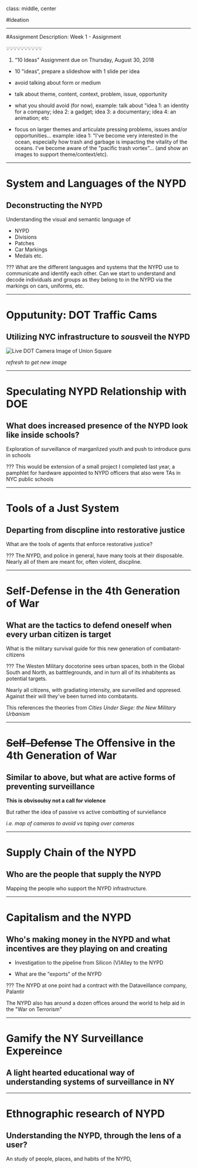 class: middle, center

#Ideation

---
#Assignment
Description: Week 1 - Assignment

💡💡💡💡💡💡💡💡💡💡


1) “10 Ideas" Assignment due on Thursday, August 30, 2018


- 10 "ideas“, prepare a slideshow with 1 slide per idea


- avoid talking about form or medium


- talk about theme, content, context, problem, issue, opportunity


- what you should avoid (for now), example: talk about "idea 1: an identity for a company; idea 2: a gadget; idea 3: a documentary; idea 4: an animation; etc


- focus on larger themes and articulate pressing problems, issues and/or opportunities… example: idea 1: "I've become very interested in the ocean, especially how trash and garbage is impacting the vitality of the oceans. I've become aware of the "pacific trash vortex"... (and show an images to support theme/context/etc).

---
# System and Languages of the NYPD
## Deconstructing the NYPD
Understanding the visual and semantic language of 
- NYPD
- Divisions
- Patches
- Car Markings
- Medals
etc.

???
What are the different languages and systems that the NYPD use to communicate and identify each other. Can we start to understand and decode individuals and groups as they belong to in the NYPD via the markings on cars, uniforms, etc.

---
# Opputunity: DOT Traffic Cams
## Utilizing NYC infrastructure to *sous*veil the NYPD

![Live DOT Camera Image of Union Square](http://207.251.86.238/cctv474.jpg?)

*refresh to get new image*

---
# Speculating NYPD Relationship with DOE
## What does increased presence of the NYPD look like inside schools?

Exploration of surveillance of marganlized youth and push to introduce guns in schools

???
This would be extension of a small project I completed last year, a pamphlet for hardware appointed to NYPD officers that also were TAs in NYC public schools

---
# Tools of a Just System
## Departing from discpline into restorative justice

What are the tools of agents that enforce restorative justice?

???
The NYPD, and police in general, have many tools at their disposable. Nearly all of them are meant for, often violent, discpline.

---
# Self-Defense in the 4th Generation of War
## What are the tactics to defend oneself when every urban citizen is target

What is the military survival guide for this new generation of combatant-citizens

???
The Westen Military docotorine sees urban spaces, both in the Global South and North, as batttlegrounds, and in turn all of its inhabitents as potential targets.

Nearly all citizens, with gradiating intensity, are surveilled and oppresed. Against their will they've been turned into combatants.

This references the theories from *Cities Under Siege: the New Military Urbanism*

---
# ~~Self-Defense~~ The Offensive in the 4th Generation of War
## Similar to above, but what are active forms of preventing surveillance

**This is obvisoulsy not a call for violence**

But rather the idea of passive vs active combatting of surviellance

*i.e. map of cameras to avoid vs taping over cameras*

---
# Supply Chain of the NYPD
## Who are the people that supply the NYPD

Mapping the people who support the NYPD infrastructure.

---
# Capitalism and the NYPD
## Who's making money in the NYPD and what incentives are they playing on and creating

- Investigation to the pipeline from Silicon (V)Alley to the NYPD

- What are the "exports" of the NYPD

???
The NYPD at one point had a contract with the Dataveillance company, Palantir

The NYPD also has around a dozen offices around the world to help aid in the "War on Terrorism"

---
# Gamify the NY Surveillance Expereince
## A light hearted educational way of understanding systems of surveillance in NY

---
# Ethnographic research of NYPD
## Understanding the NYPD, through the lens of a user?

An study of people, places, and habits of the NYPD,